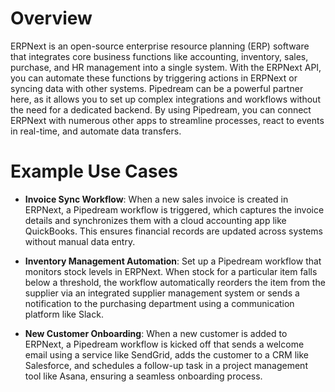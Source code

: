 # Overview

ERPNext is an open-source enterprise resource planning (ERP) software that integrates core business functions like accounting, inventory, sales, purchase, and HR management into a single system. With the ERPNext API, you can automate these functions by triggering actions in ERPNext or syncing data with other systems. Pipedream can be a powerful partner here, as it allows you to set up complex integrations and workflows without the need for a dedicated backend. By using Pipedream, you can connect ERPNext with numerous other apps to streamline processes, react to events in real-time, and automate data transfers.

# Example Use Cases

- **Invoice Sync Workflow**: When a new sales invoice is created in ERPNext, a Pipedream workflow is triggered, which captures the invoice details and synchronizes them with a cloud accounting app like QuickBooks. This ensures financial records are updated across systems without manual data entry.

- **Inventory Management Automation**: Set up a Pipedream workflow that monitors stock levels in ERPNext. When stock for a particular item falls below a threshold, the workflow automatically reorders the item from the supplier via an integrated supplier management system or sends a notification to the purchasing department using a communication platform like Slack.

- **New Customer Onboarding**: When a new customer is added to ERPNext, a Pipedream workflow is kicked off that sends a welcome email using a service like SendGrid, adds the customer to a CRM like Salesforce, and schedules a follow-up task in a project management tool like Asana, ensuring a seamless onboarding process.

